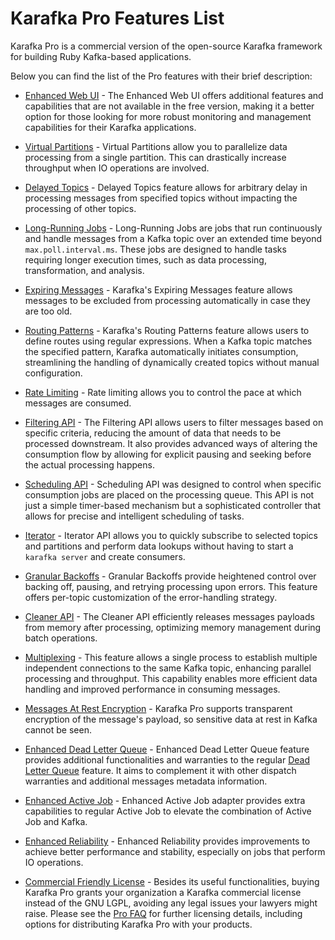 # Karafka Pro Features List

Karafka Pro is a commercial version of the open-source Karafka framework for building Ruby Kafka-based applications.

Below you can find the list of the Pro features with their brief description:

- [Enhanced Web UI](Pro-Enhanced-Web-UI) - The Enhanced Web UI offers additional features and capabilities that are not available in the free version, making it a better option for those looking for more robust monitoring and management capabilities for their Karafka applications.

- [Virtual Partitions](Pro-Virtual-Partitions) - Virtual Partitions allow you to parallelize data processing from a single partition. This can drastically increase throughput when IO operations are involved.

- [Delayed Topics](Pro-Delayed-Topics) - Delayed Topics feature allows for arbitrary delay in processing messages from specified topics without impacting the processing of other topics.

- [Long-Running Jobs](Pro-Long-Running-Jobs) - Long-Running Jobs are jobs that run continuously and handle messages from a Kafka topic over an extended time beyond `max.poll.interval.ms`. These jobs are designed to handle tasks requiring longer execution times, such as data processing, transformation, and analysis.

- [Expiring Messages](Pro-Expiring-Messages) - Karafka's Expiring Messages feature allows messages to be excluded from processing automatically in case they are too old.

- [Routing Patterns](Pro-Routing-Patterns) - Karafka's Routing Patterns feature allows users to define routes using regular expressions. When a Kafka topic matches the specified pattern, Karafka automatically initiates consumption, streamlining the handling of dynamically created topics without manual configuration.

- [Rate Limiting](Pro-Rate-Limiting) - Rate limiting allows you to control the pace at which messages are consumed.

- [Filtering API](Pro-Filtering-API) - The Filtering API allows users to filter messages based on specific criteria, reducing the amount of data that needs to be processed downstream. It also provides advanced ways of altering the consumption flow by allowing for explicit pausing and seeking before the actual processing happens.

- [Scheduling API](Pro-Scheduling-API) - Scheduling API was designed to control when specific consumption jobs are placed on the processing queue. This API is not just a simple timer-based mechanism but a sophisticated controller that allows for precise and intelligent scheduling of tasks.

- [Iterator](Pro-Iterator-API) - Iterator API allows you to quickly subscribe to selected topics and partitions and perform data lookups without having to start a `karafka server` and create consumers.

- [Granular Backoffs](Pro-Granular-Backoffs) - Granular Backoffs provide heightened control over backing off, pausing, and retrying processing upon errors. This feature offers per-topic customization of the error-handling strategy.

- [Cleaner API](Pro-Cleaner-API) - The Cleaner API efficiently releases messages payloads from memory after processing, optimizing memory management during batch operations.

- [Multiplexing](Pro-Multiplexing) - This feature allows a single process to establish multiple independent connections to the same Kafka topic, enhancing parallel processing and throughput. This capability enables more efficient data handling and improved performance in consuming messages.

- [Messages At Rest Encryption](Pro-Messages-At-Rest-Encryption) - Karafka Pro supports transparent encryption of the message's payload, so sensitive data at rest in Kafka cannot be seen.

- [Enhanced Dead Letter Queue](Pro-Enhanced-Dead-Letter-Queue) - Enhanced Dead Letter Queue feature provides additional functionalities and warranties to the regular [Dead Letter Queue](Pro-Enhanced-Dead-Letter-Queue) feature. It aims to complement it with other dispatch warranties and additional messages metadata information.

- [Enhanced Active Job](Pro-Enhanced-Active-Job) - Enhanced Active Job adapter provides extra capabilities to regular Active Job to elevate the combination of Active Job and Kafka.

- [Enhanced Reliability](Pro-Enhanced-Reliability) - Enhanced Reliability provides improvements to achieve better performance and stability, especially on jobs that perform IO operations.

- [Commercial Friendly License](https://github.com/karafka/karafka/blob/master/LICENSE-COMM) - Besides its useful functionalities, buying Karafka Pro grants your organization a Karafka commercial license instead of the GNU LGPL, avoiding any legal issues your lawyers might raise. Please see the [Pro FAQ](/docs/Pro-FAQ) for further licensing details, including options for distributing Karafka Pro with your products.
